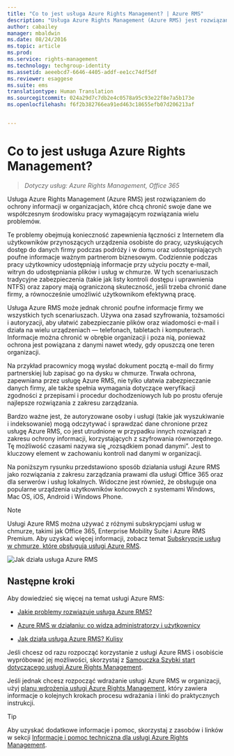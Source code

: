 ```yaml
---
title: "Co to jest usługa Azure Rights Management? | Azure RMS"
description: "Usługa Azure Rights Management (Azure RMS) jest rozwiązaniem do ochrony informacji w organizacjach, które chcą chronić swoje dane we współczesnym środowisku pracy wymagającym rozwiązania wielu problemów."
author: cabailey
manager: mbaldwin
ms.date: 08/24/2016
ms.topic: article
ms.prod: 
ms.service: rights-management
ms.technology: techgroup-identity
ms.assetid: aeeebcd7-6646-4405-addf-ee1cc74df5df
ms.reviewer: esaggese
ms.suite: ems
translationtype: Human Translation
ms.sourcegitcommit: 024a29d7c7db2e4c0578a95c93e22f8e7a5b173e
ms.openlocfilehash: f6f2b382766ea91ed463c18655efb07d206213af


---
```


# Co to jest usługa Azure Rights Management?

>*Dotyczy usług: Azure Rights Management, Office 365*


Usługa Azure Rights Management (Azure RMS) jest rozwiązaniem do ochrony informacji w organizacjach, które chcą chronić swoje dane we współczesnym środowisku pracy wymagającym rozwiązania wielu problemów.

Te problemy obejmują konieczność zapewnienia łączności z Internetem dla użytkowników przynoszących urządzenia osobiste do pracy, uzyskujących dostęp do danych firmy podczas podróży i w domu oraz udostępniających poufne informacje ważnym partnerom biznesowym. Codziennie podczas pracy użytkownicy udostępniają informacje przy użyciu poczty e-mail, witryn do udostępniania plików i usług w chmurze. W tych scenariuszach tradycyjne zabezpieczenia (takie jak listy kontroli dostępu i uprawnienia NTFS) oraz zapory mają ograniczoną skuteczność, jeśli trzeba chronić dane firmy, a równocześnie umożliwić użytkownikom efektywną pracę.

Usługa Azure RMS może jednak chronić poufne informacje firmy we wszystkich tych scenariuszach. Używa ona zasad szyfrowania, tożsamości i autoryzacji, aby ułatwić zabezpieczanie plików oraz wiadomości e-mail i działa na wielu urządzeniach — telefonach, tabletach i komputerach. Informacje można chronić w obrębie organizacji i poza nią, ponieważ ochrona jest powiązana z danymi nawet wtedy, gdy opuszczą one teren organizacji.

Na przykład pracownicy mogą wysłać dokument pocztą e-mail do firmy partnerskiej lub zapisać go na dysku w chmurze. Trwała ochrona, zapewniana przez usługę Azure RMS, nie tylko ułatwia zabezpieczanie danych firmy, ale także spełnia wymagania dotyczące weryfikacji zgodności z przepisami i procedur dochodzeniowych lub po prostu oferuje najlepsze rozwiązania z zakresu zarządzania.

Bardzo ważne jest, że autoryzowane osoby i usługi (takie jak wyszukiwanie i indeksowanie) mogą odczytywać i sprawdzać dane chronione przez usługę Azure RMS, co jest utrudnione w przypadku innych rozwiązań z zakresu ochrony informacji, korzystających z szyfrowania równorzędnego. Tę możliwość czasami nazywa się „rozsądkiem ponad danymi”. Jest to kluczowy element w zachowaniu kontroli nad danymi w organizacji.

Na poniższym rysunku przedstawiono sposób działania usługi Azure RMS jako rozwiązania z zakresu zarządzania prawami dla usługi Office 365 oraz dla serwerów i usług lokalnych. Widoczne jest również, że obsługuje ona popularne urządzenia użytkowników końcowych z systemami Windows, Mac OS, iOS, Android i Windows Phone.

> [!NOTE]
Usługi Azure RMS można używać z różnymi subskrypcjami usług w chmurze, takimi jak Office 365, Enterprise Mobility Suite i Azure RMS Premium. Aby uzyskać więcej informacji, zobacz temat [Subskrypcje usług w chmurze, które obsługują usługi Azure RMS](../get-started/requirements-subscriptions.md).

![Jak działa usługa Azure RMS](../media/AzRMS_elements.png)

## Następne kroki

Aby dowiedzieć się więcej na temat usługi Azure RMS:

-   [Jakie problemy rozwiązuje usługa Azure RMS?](azure-rms-problems-it-solves.md)

-   [Azure RMS w działaniu: co widzą administratorzy i użytkownicy](what-admins-users-see.md)

-   [Jak działa usługa Azure RMS? Kulisy](how-does-it-work.md)



Jeśli chcesz od razu rozpocząć korzystanie z usługi Azure RMS i osobiście wypróbować jej możliwości, skorzystaj z [Samouczka Szybki start dotyczącego usługi Azure Rights Management](../get-started/quick-start-tutorial.md).

Jeśli jednak chcesz rozpocząć wdrażanie usługi Azure RMS w organizacji, użyj [planu wdrożenia usługi Azure Rights Management](../plan-design/deployment-roadmap.md), który zawiera informacje o kolejnych krokach procesu wdrażania i linki do praktycznych instrukcji.

> [!TIP]
> Aby uzyskać dodatkowe informacje i pomoc, skorzystaj z zasobów i linków w sekcji [Informacje i pomoc techniczna dla usługi Azure Rights Management](../get-started/information-support.md).



<!--HONumber=Aug16_HO4-->


